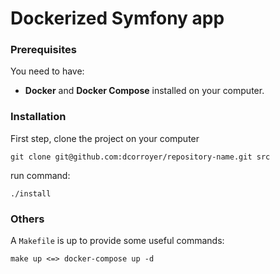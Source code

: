 # Dockerized Symfony app

### Prerequisites

You need to have:

- __Docker__ and __Docker Compose__ installed on your computer.

### Installation

First step, clone the project on your computer

    git clone git@github.com:dcorroyer/repository-name.git src

run command:

    ./install

### Others

A `Makefile` is up to provide some useful commands:

    make up <=> docker-compose up -d
